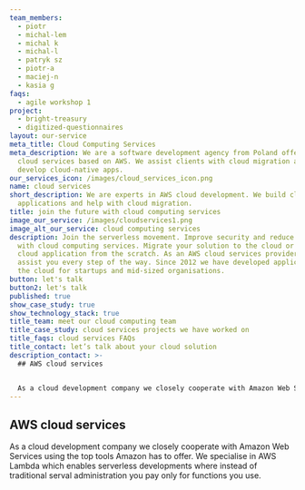 ```yaml
---
team_members:
  - piotr
  - michal-lem
  - michal k
  - michal-l
  - patryk sz
  - piotr-a
  - maciej-n
  - kasia g
faqs:
  - agile workshop 1
project:
  - bright-treasury
  - digitized-questionnaires
layout: our-service
meta_title: Cloud Computing Services
meta_description: We are a software development agency from Poland offering
  cloud services based on AWS. We assist clients with cloud migration and
  develop cloud-native apps.
our_services_icon: /images/cloud_services_icon.png
name: cloud services
short_description: We are experts in AWS cloud development. We build cloud
  applications and help with cloud migration.
title: join the future with cloud computing services
image_our_service: /images/cloudservices1.png
image_alt_our_service: cloud computing services
description: Join the serverless movement. Improve security and reduce costs
  with cloud computing services. Migrate your solution to the cloud or develop a
  cloud application from the scratch. As an AWS cloud services provider, we will
  assist you every step of the way. Since 2012 we have developed applications in
  the cloud for startups and mid-sized organisations.
button: let's talk
button2: let's talk
published: true
show_case_study: true
show_technology_stack: true
title_team: meet our cloud computing team
title_case_study: cloud services projects we have worked on
title_faqs: cloud services FAQs
title_contact: let’s talk about your cloud solution
description_contact: >-
  ## AWS cloud services


  As a cloud development company we closely cooperate with Amazon Web Services using the top tools Amazon has to offer. We specialised in AWS Lambda which enables serverless developments where instead of traditional serval administration you pay only for functions you use.
---
```

## AWS cloud services

As a cloud development company we closely cooperate with Amazon Web Services using the top tools Amazon has to offer. We specialise in AWS Lambda which enables serverless developments where instead of traditional serval administration you pay only for functions you use.